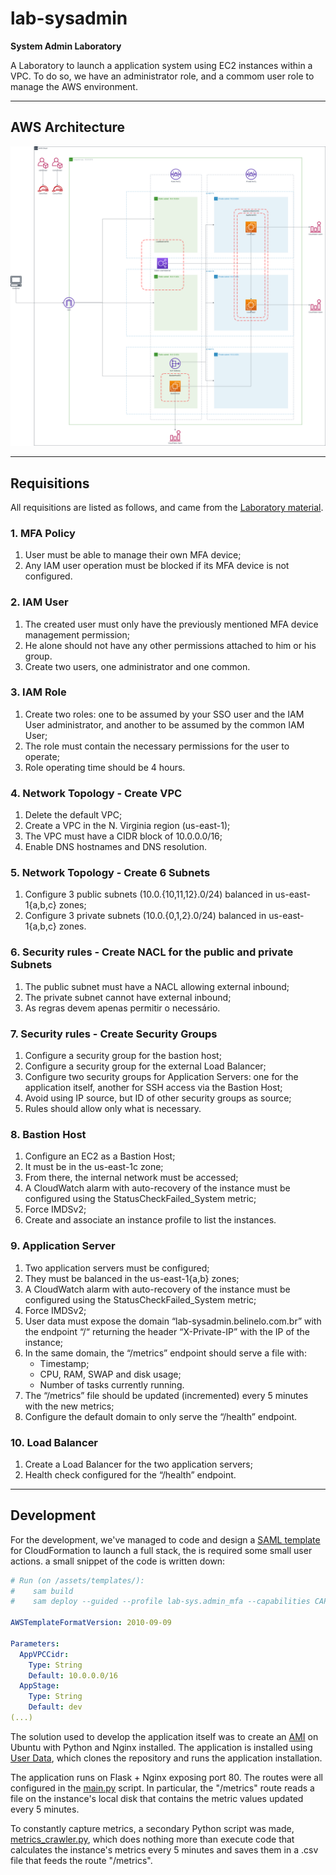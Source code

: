 # lab-sysadmin
**System Admin Laboratory**

A Laboratory to launch a application system using EC2 instances within a VPC. To do so, we have an administrator role, and a commom user role to manage the AWS environment. 

---

## AWS Architecture

![AWS Architecture](/assets/architecture/v2.png "AWS Architecture")

---

## Requisitions

All requisitions are listed as follows, and came from the [Laboratory material](/assets/material/).

### 1. MFA Policy

1. User must be able to manage their own MFA device;
2. Any IAM user operation must be blocked if its MFA device is not configured.

### 2. IAM User

1. The created user must only have the previously mentioned MFA device management permission;
2. He alone should not have any other permissions attached to him or his group.
3. Create two users, one administrator and one common.

### 3. IAM Role

1. Create two roles: one to be assumed by your SSO user and the IAM User administrator, and another to be assumed by the common IAM User;
2. The role must contain the necessary permissions for the user to operate;
3. Role operating time should be 4 hours.

### 4. Network Topology - Create VPC

1. Delete the default VPC;
2. Create a VPC in the N. Virginia region (us-east-1);
3. The VPC must have a CIDR block of 10.0.0.0/16;
4. Enable DNS hostnames and DNS resolution.

### 5. Network Topology - Create 6 Subnets

1. Configure 3 public subnets (10.0.{10,11,12}.0/24) balanced in us-east-1{a,b,c} zones;
2. Configure 3 private subnets (10.0.{0,1,2}.0/24) balanced in us-east-1{a,b,c} zones.

### 6. Security rules - Create NACL for the public and private Subnets

1. The public subnet must have a NACL allowing external inbound;
2. The private subnet cannot have external inbound;
3. As regras devem apenas permitir o necessário.

### 7. Security rules - Create Security Groups

1. Configure a security group for the bastion host;
2. Configure a security group for the external Load Balancer;
3. Configure two security groups for Application Servers: one for the application itself, another for SSH access via the Bastion Host;
4. Avoid using IP source, but ID of other security groups as source;
5. Rules should allow only what is necessary.

### 8. Bastion Host

1. Configure an EC2 as a Bastion Host;
2. It must be in the us-east-1c zone;
3. From there, the internal network must be accessed;
4. A CloudWatch alarm with auto-recovery of the instance must be configured using the StatusCheckFailed_System metric;
5. Force IMDSv2;
6. Create and associate an instance profile to list the instances.

### 9. Application Server

1. Two application servers must be configured;
2. They must be balanced in the us-east-1{a,b} zones;
3. A CloudWatch alarm with auto-recovery of the instance must be configured using the StatusCheckFailed_System metric;
4. Force IMDSv2;
5. User data must expose the domain “lab-sysadmin.belinelo.com.br” with the endpoint “/“ returning the header “X-Private-IP” with the IP of the instance;
6. In the same domain, the “/metrics” endpoint should serve a file with:
    - Timestamp;
    - CPU, RAM, SWAP and disk usage;
    - Number of tasks currently running.
7. The “/metrics” file should be updated (incremented) every 5 minutes with the new metrics;
8. Configure the default domain to only serve the “/health” endpoint.

### 10. Load Balancer

1. Create a Load Balancer for the two application servers;
2. Health check configured for the “/health” endpoint.

---

## Development

For the development, we've managed to code and design a [SAML template](/assets/templates/template.yaml) for CloudFormation to launch a full stack, the is required some small user actions. a small snippet of the code is written down:

```yaml
# Run (on /assets/templates/):
#    sam build
#    sam deploy --guided --profile lab-sys.admin_mfa --capabilities CAPABILITY_NAMED_IAM

AWSTemplateFormatVersion: 2010-09-09

Parameters:
  AppVPCCidr:
    Type: String
    Default: 10.0.0.0/16
  AppStage:
    Type: String
    Default: dev
(...)
```

The solution used to develop the application itself was to create an [AMI](/assets/ami/install-ami.sh) on Ubuntu with Python and Nginx installed. The application is installed using [User Data](/assets/ami/user-data.sh), which clones the repository and runs the application installation.

The application runs on Flask + Nginx exposing port 80. The routes were all configured in the [main.py](/application/main.py) script. In particular, the "/metrics" route reads a file on the instance's local disk that contains the metric values updated every 5 minutes.

To constantly capture metrics, a secondary Python script was made, [metrics_crawler.py](/application/metrics_crawler.py), which does nothing more than execute code that calculates the instance's metrics every 5 minutes and saves them in a .csv file that feeds the route "/metrics".